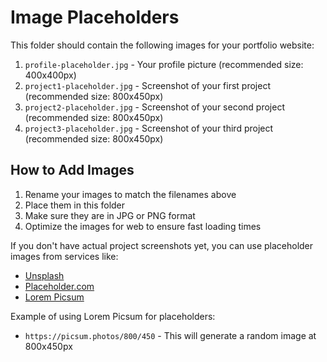 # Image Placeholders

This folder should contain the following images for your portfolio website:

1. `profile-placeholder.jpg` - Your profile picture (recommended size: 400x400px)
2. `project1-placeholder.jpg` - Screenshot of your first project (recommended size: 800x450px)
3. `project2-placeholder.jpg` - Screenshot of your second project (recommended size: 800x450px)
4. `project3-placeholder.jpg` - Screenshot of your third project (recommended size: 800x450px)

## How to Add Images

1. Rename your images to match the filenames above
2. Place them in this folder
3. Make sure they are in JPG or PNG format
4. Optimize the images for web to ensure fast loading times

If you don't have actual project screenshots yet, you can use placeholder images from services like:

- [Unsplash](https://unsplash.com/)
- [Placeholder.com](https://placeholder.com/)
- [Lorem Picsum](https://picsum.photos/)

Example of using Lorem Picsum for placeholders:
- `https://picsum.photos/800/450` - This will generate a random image at 800x450px 